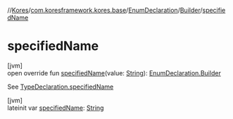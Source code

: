 //[Kores](../../../../index.md)/[com.koresframework.kores.base](../../index.md)/[EnumDeclaration](../index.md)/[Builder](index.md)/[specifiedName](specified-name.md)

# specifiedName

[jvm]\
open override fun [specifiedName](specified-name.md)(value: [String](https://kotlinlang.org/api/latest/jvm/stdlib/kotlin/-string/index.html)): [EnumDeclaration.Builder](index.md)

See [TypeDeclaration.specifiedName](../../-type-declaration/specified-name.md)

[jvm]\
lateinit var [specifiedName](specified-name.md): [String](https://kotlinlang.org/api/latest/jvm/stdlib/kotlin/-string/index.html)
